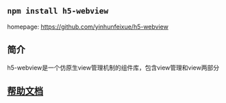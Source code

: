 ##  `npm install h5-webview`

homepage: https://github.com/yinhunfeixue/h5-webview 

## 简介
h5-webview是一个仿原生view管理机制的组件库，包含view管理和view两部分


## [帮助文档](https://yinhunfeixue.github.io/h5-webview/)
